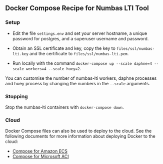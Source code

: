 ## Docker Compose Recipe for Numbas LTI Tool

### Setup

* Edit the file `settings.env` and set your server hostname, a unique password for postgres, and a superuser username and password.

* Obtain an SSL certificate and key, copy the key to `files/ssl/numbas-lti.key` and the certificate to `files/ssl/numbas-lti.pem`.

* Run locally with the command `docker-compose up --scale daphne=4 --scale workers=4 --scale huey=2`.

You can customise the number of numbas-lti workers, daphne processes and huey process by changing the numbers in the `--scale` arguments.

### Stopping

Stop the numbas-lti containers with `docker-compose down`.

### Cloud

Docker Compose files can also be used to deploy to the cloud. See the following documents for more information about deploying Docker to the cloud:
 - [Compose for Amazon ECS](https://docs.docker.com/engine/context/ecs-integration/)
 - [Compose for Microsoft ACI](https://docs.docker.com/engine/context/aci-integration/)

